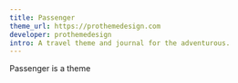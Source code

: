```yaml
---
title: Passenger
theme_url: https://prothemedesign.com
developer: prothemedesign
intro: A travel theme and journal for the adventurous.
---
```

Passenger is a theme
